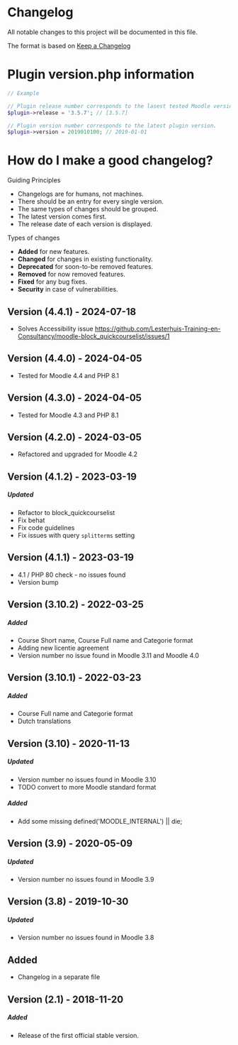 # Changelog

All notable changes to this project will be documented in this file.

The format is based on [Keep a Changelog](https://keepachangelog.com/en/1.0.0/)

# Plugin version.php information

```php
// Example

// Plugin release number corresponds to the lasest tested Moodle version in which the plugin has been tested.
$plugin->release = '3.5.7'; // [3.5.7]

// Plugin version number corresponds to the latest plugin version.
$plugin->version = 2019010100; // 2019-01-01
```

# How do I make a good changelog?

Guiding Principles

* Changelogs are for humans, not machines.
* There should be an entry for every single version.
* The same types of changes should be grouped.
* The latest version comes first.
* The release date of each version is displayed.

Types of changes

* **Added** for new features.
* **Changed** for changes in existing functionality.
* **Deprecated** for soon-to-be removed features.
* **Removed** for now removed features.
* **Fixed** for any bug fixes.
* **Security** in case of vulnerabilities.

## Version (4.4.1) - 2024-07-18
- Solves  Accessibility issue https://github.com/Lesterhuis-Training-en-Consultancy/moodle-block_quickcourselist/issues/1

## Version (4.4.0) - 2024-04-05
- Tested for Moodle 4.4 and PHP 8.1

## Version (4.3.0) - 2024-04-05
- Tested for Moodle 4.3 and PHP 8.1

## Version (4.2.0) - 2024-03-05
- Refactored and upgraded for Moodle 4.2

## Version (4.1.2) - 2023-03-19

##### Updated

- Refactor to block_quickcourselist
- Fix behat 
- Fix code guidelines
- Fix issues with query `splitterms` setting


## Version (4.1.1) - 2023-03-19

- 4.1 / PHP 80 check - no issues found
- Version bump

## Version (3.10.2) - 2022-03-25

##### Added

- Course Short name, Course Full name and Categorie format
- Adding new licentie agreement
- Version number no issue found in Moodle 3.11 and Moodle 4.0

## Version (3.10.1) - 2022-03-23

##### Added

- Course Full name and Categorie format
- Dutch translations

## Version (3.10) - 2020-11-13

##### Updated

- Version number no issues found in Moodle 3.10
- TODO convert to more Moodle standard format

##### Added

- Add some missing defined('MOODLE_INTERNAL') || die;

## Version (3.9) - 2020-05-09

##### Updated

- Version number no issues found in Moodle 3.9

## Version (3.8) - 2019-10-30

##### Updated

- Version number no issues found in Moodle 3.8

## Added

- Changelog in a separate file

## Version (2.1) - 2018-11-20

##### Added

- Release of the first official stable version.
